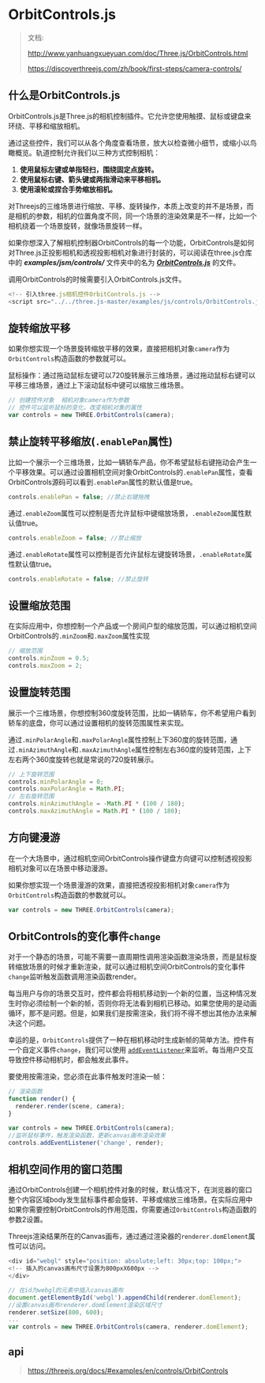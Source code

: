 # OrbitControls.js

> 文档: 
>
> http://www.yanhuangxueyuan.com/doc/Three.js/OrbitControls.html
>
> https://discoverthreejs.com/zh/book/first-steps/camera-controls/

## 什么是OrbitControls.js

OrbitControls.js是Three.js的相机控制插件。它允许您使用触摸、鼠标或键盘来环绕、平移和缩放相机。

通过这些控件，我们可以从各个角度查看场景，放大以检查微小细节，或缩小以鸟瞰概览。轨道控制允许我们以三种方式控制相机：

1. **使用鼠标左键或单指轻扫，围绕固定点旋转。**
2. **使用鼠标右键、箭头键或两指滑动来平移相机。**
3. **使用滚轮或捏合手势缩放相机。**

对Threejs的三维场景进行缩放、平移、旋转操作，本质上改变的并不是场景，而是相机的参数，相机的位置角度不同，同一个场景的渲染效果是不一样，比如一个相机绕着一个场景旋转，就像场景旋转一样。

如果你想深入了解相机控制器OrbitControls的每一个功能，OrbitControls是如何对Three.js正投影相机和透视投影相机对象进行封装的，可以阅读在three.js仓库中的 ***examples/jsm/controls/*** 文件夹中的名为 ***[OrbitControls.js](https://github.com/mrdoob/three.js/blob/master/examples/jsm/controls/OrbitControls.js)*** 的文件。

调用OrbitControls的时候需要引入OrbitControls.js文件。

```js
<!-- 引入three.js相机控件OrbitControls.js -->
<script src="../../three.js-master/examples/js/controls/OrbitControls.js"></script>
```

## 旋转缩放平移

如果你想实现一个场景旋转缩放平移的效果，直接把相机对象`camera`作为`OrbitControls`构造函数的参数就可以。

鼠标操作：通过拖动鼠标左键可以720旋转展示三维场景，通过拖动鼠标右键可以平移三维场景，通过上下滚动鼠标中键可以缩放三维场景。

```js
// 创建控件对象  相机对象camera作为参数   
// 控件可以监听鼠标的变化，改变相机对象的属性
var controls = new THREE.OrbitControls(camera);
```

## 禁止旋转平移缩放(`.enablePan`属性)

比如一个展示一个三维场景，比如一辆轿车产品，你不希望鼠标右键拖动会产生一个平移效果。可以通过设置相机空间对象OrbitControls的`.enablePan`属性，查看OrbitControls源码可以看到`.enablePan`属性的默认值是true。

```js
controls.enablePan = false; //禁止右键拖拽
```

通过`.enableZoom`属性可以控制是否允许鼠标中键缩放场景，`.enableZoom`属性默认值true。

```js
controls.enableZoom = false; //禁止缩放
```

通过`.enableRotate`属性可以控制是否允许鼠标左键旋转场景，`.enableRotate`属性默认值true。

```js
controls.enableRotate = false; //禁止旋转
```

## 设置缩放范围

在实际应用中，你想控制一个产品或一个房间户型的缩放范围，可以通过相机空间OrbitControls的`.minZoom`和`.maxZoom`属性实现

```js
// 缩放范围
controls.minZoom = 0.5;
controls.maxZoom = 2;
```

## 设置旋转范围

展示一个三维场景，你想控制360度旋转范围，比如一辆轿车，你不希望用户看到轿车的底盘，你可以通过设置相机的旋转范围属性来实现。

通过`.minPolarAngle`和`.maxPolarAngle`属性控制上下360度的旋转范围，通过`.minAzimuthAngle`和`.maxAzimuthAngle`属性控制左右360度的旋转范围，上下左右两个360度旋转也就是常说的720旋转展示。

```js
// 上下旋转范围
controls.minPolarAngle = 0;
controls.maxPolarAngle = Math.PI;
// 左右旋转范围
controls.minAzimuthAngle = -Math.PI * (100 / 180);
controls.maxAzimuthAngle = Math.PI * (100 / 180);
```

## 方向键漫游

在一个大场景中，通过相机空间OrbitControls操作键盘方向键可以控制透视投影相机对象可以在场景中移动漫游。

如果你想实现一个场景漫游的效果，直接把透视投影相机对象`camera`作为`OrbitControls`构造函数的参数就可以。

```js
var controls = new THREE.OrbitControls(camera);
```

## OrbitControls的变化事件`change`

对于一个静态的场景，可能不需要一直周期性调用渲染函数渲染场景，而是鼠标旋转缩放场景的时候才重新渲染，就可以通过相机空间OrbitControls的变化事件`change`监听触发函数调用渲染函数render。

每当用户与你的场景交互时，控件都会将相机移动到一个新的位置，当这种情况发生时你必须绘制一个新的帧，否则你将无法看到相机已移动。如果您使用的是动画循环，那不是问题。但是，如果我们是按需渲染，我们将不得不想出其他办法来解决这个问题。

幸运的是，`OrbitControls`提供了一种在相机移动时生成新帧的简单方法。控件有一个自定义事件`change`，我们可以使用 [`addEventListener`](https://discoverthreejs.com/zh/book/appendix/dom-api-reference/#listening-for-events)来监听。每当用户交互导致控件移动相机时，都会触发此事件。

要使用按需渲染，您必须在此事件触发时渲染一帧：

```js
// 渲染函数
function render() {
  renderer.render(scene, camera);
}

var controls = new THREE.OrbitControls(camera);
//监听鼠标事件，触发渲染函数，更新canvas画布渲染效果
controls.addEventListener('change', render);
```

## 相机空间作用的窗口范围

通过OrbitControls创建一个相机控件对象的时候，默认情况下，在浏览器的窗口整个内容区域body发生鼠标事件都会旋转、平移或缩放三维场景。在实际应用中如果你需要控制OrbitControls的作用范围，你需要通过`OrbitControls`构造函数的参数2设置。

Threejs渲染结果所在的Canvas画布，通过通过渲染器的`renderer.domElement`属性可以访问。

```js
<div id="webgl" style="position: absolute;left: 30px;top: 100px;">
<!-- 插入的canvas画布尺寸设置为800pxX600px -->
</div>
```

```js
// 在id为webgl的元素中插入canvas画布
document.getElementById('webgl').appendChild(renderer.domElement);
//设置canvas画布renderer.domElement渲染区域尺寸
renderer.setSize(800, 600);
...
var controls = new THREE.OrbitControls(camera, renderer.domElement);
```

## api

> https://threejs.org/docs/#examples/en/controls/OrbitControls
